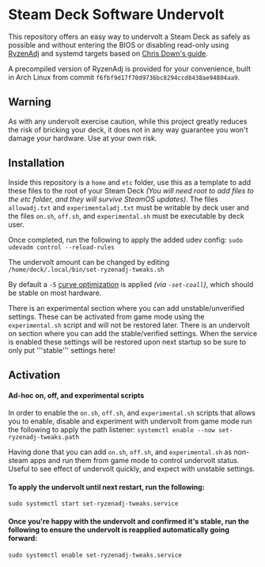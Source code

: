 # Steam Deck Software Undervolt
This repository offers an easy way to undervolt a Steam Deck as safely as possible and without entering the BIOS or disabling read-only using [RyzenAdj](https://github.com/FlyGoat/RyzenAdj) and systemd targets based on [Chris Down's guide](https://chrisdown.name/2017/10/29/adding-power-related-targets-to-systemd.html). 

A precompiled version of RyzenAdj is provided for your convenience, built in Arch Linux from commit `f6fbf9d17f70d9736bc8294ccd8438ae94804aa9`.

## Warning

As with any undervolt exercise caution, while this project greatly reduces the risk of bricking your deck, it does not in any way guarantee you won't damage your hardware. Use at your own risk.

## Installation

Inside this repository is a `home` and `etc` folder, use this as a template to add these files to the root of your Steam Deck *(You will need root to add files to the etc folder, and they will survive SteamOS updates)*. The files `allowadj.txt` and `experimentaladj.txt` must be writable by deck user and the files `on.sh`, `off.sh`, and `experimental.sh` must be executable by deck user.

Once completed, run the following to apply the added udev config:
`sudo udevadm control --reload-rules`

The undervolt amount can be changed by editing `/home/deck/.local/bin/set-ryzenadj-tweaks.sh`

By default a `-5` [curve optimization](https://www.amd.com/system/files/documents/faq-curve-optimizer.pdf) is applied *(via `-set-coall`)*, which should be stable on most hardware.

There is an experimental section where you can add unstable/unverified settings. These can be activated from game mode using the `experimental.sh` script and will not be restored later.
There is an undervolt on section where you can add the stable/verified settings. When the service is enabled these settings will be restored upon next startup so be sure to only put
'''stable''' settings here!

## Activation

#### Ad-hoc on, off, and experimental scripts
In order to enable the `on.sh`, `off.sh`, and `experimental.sh` scripts that allows you to enable, disable and experiment with undervolt from game mode run the following to apply the path listener:
`systemctl enable --now set-ryzenadj-tweaks.path`

Having done that you can add `on.sh`, `off.sh`, and `experimental.sh` as non-steam apps and run them from game mode to control undervolt status. Useful to see effect of undervolt quickly, and expect
with unstable settings.

#### To apply the undervolt until next restart, run the following:
`sudo systemctl start set-ryzenadj-tweaks.service`

#### Once you're happy with the undervolt and confirmed it's stable, run the following to ensure the undervolt is reapplied automatically going forward:
`sudo systemctl enable set-ryzenadj-tweaks.service`
